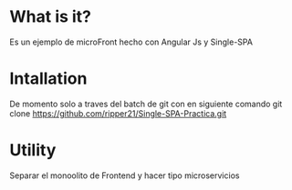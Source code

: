 # What is it? 

Es un ejemplo de microFront hecho con Angular Js y Single-SPA 

# Intallation 

De momento solo a traves del batch de git con en siguiente comando 
git  clone https://github.com/ripper21/Single-SPA-Practica.git 

# Utility 

Separar el monoolito de Frontend y hacer tipo microservicios 